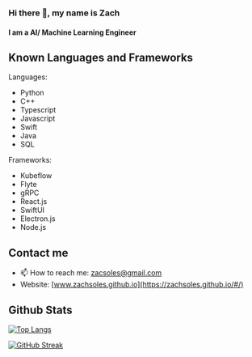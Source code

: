 ### Hi there 👋, my name is Zach
#### I am a AI/ Machine Learning Engineer

## Known Languages and Frameworks

Languages:
  - Python
  - C++ 
  - Typescript 
  - Javascript 
  - Swift 
  - Java 
  - SQL

Frameworks:
  - Kubeflow
  - Flyte
  - gRPC
  - React.js
  - SwiftUI
  - Electron.js
  - Node.js

## Contact me
- 📫 How to reach me: zacsoles@gmail.com 
- Website: [www.zachsoles.github.io](https://zachsoles.github.io/#/)


## Github Stats
[![Top Langs](https://github-readme-stats.vercel.app/api/top-langs/?username=ZachSoles)](https://github.com/anuraghazra/github-readme-stats)

[![GitHub Streak](http://github-readme-streak-stats.herokuapp.com?user=ZachSoles)](https://git.io/streak-stats)


